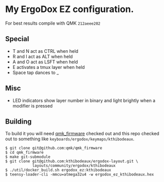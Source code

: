 # My ErgoDox EZ configuration.

For best results compile with QMK `212aeee202`

## Special
* T and N act as CTRL when held
* R and I act as ALT when held
* A and O act as LSFT when held
* E activates a tmux layer when held
* Space tap dances to _

## Misc
* LED indicators show layer number in binary and light brightly when a modifier
  is pressed

## Building

To build it you will need [qmk_firmware][qmk] checked out and this repo checked
out to something like `keyboards/ergodox/keymaps/kthibodeaux`.

 [qmk]: https://github.com/jackhumbert/qmk_firmware

```
$ git clone git@github.com:qmk/qmk_firmware
$ cd qmk_firmware
$ make git-submodule
$ git clone git@github.com:kthibodeaux/ergodox-layout.git \
            layouts/community/ergodox/kthibodeaux
$ ./util/docker_build.sh ergodox_ez:kthibodeaux
$ teensy-loader-cli -mmcu=atmega32u4 -w ergodox_ez_kthibodeaux.hex
```
